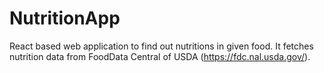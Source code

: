 # NutritionApp

React based web application to find out nutritions in given food.
It fetches nutrition data from FoodData Central of USDA (https://fdc.nal.usda.gov/).
